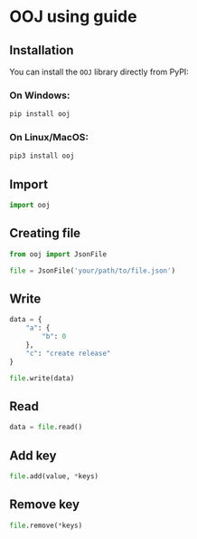 # OOJ using guide

## Installation
You can install the `OOJ` library directly from PyPI:

### On Windows:
```bash
pip install ooj
```

### On Linux/MacOS:
```bash
pip3 install ooj
```

## Import
```python
import ooj
```

## Creating file
```python 
from ooj import JsonFile

file = JsonFile('your/path/to/file.json')
```

## Write
```python
data = {
    "a": {
        "b": 0
    },
    "c": "create release"
}

file.write(data)
```

## Read
```python
data = file.read()
```

## Add key
```python
file.add(value, *keys)
```

## Remove key
```python
file.remove(*keys)
```